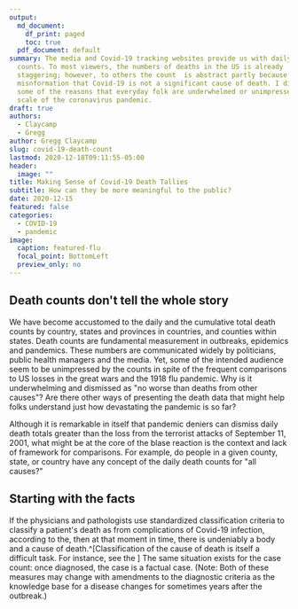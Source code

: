 ```yaml
---
output:
  md_document:
    df_print: paged
    toc: true
  pdf_document: default
summary: The media and Covid-19 tracking websites provide us with daily death
  counts. To most viewers, the numbers of deaths in the US is already
  staggering; however, to others the count  is abstract partly because of the
  misnformation that Covid-19 is not a significant cause of death. I discuss
  some of the reasons that everyday folk are underwhelmed or unimpressed by the
  scale of the coronavirus pandemic.
draft: true
authors:
  - Claycamp
  - Gregg
author: Gregg Claycamp
slug: covid-19-death-count
lastmod: 2020-12-18T09:11:55-05:00
header:
  image: ""
title: Making Sense of Covid-19 Death Tallies
subtitle: How can they be more meaningful to the public?
date: 2020-12-15
featured: false
categories:
  - COVID-19
  - pandemic
image:
  caption: featured-flu
  focal_point: BottomLeft
  preview_only: no
---
```

## Death counts don't tell the whole story   

We have become accustomed to the daily and the cumulative total death counts by country, states and provinces in countries, and counties within states. Death counts are fundamental measurement in outbreaks, epidemics and pandemics. These numbers are communicated widely by politicians, public health managers and the media. Yet, some of the intended audience seem to be unimpressed by the counts in spite of the frequent comparisons to US losses in the great wars and the 1918 flu pandemic. Why is it underwhelming and dismissed as "no worse than deaths from other causes"? Are there other ways of presenting the death data that might help folks understand just how devastating the pandemic is so far? 

Although it is remarkable in itself that pandemic deniers can dismiss daily death totals greater than the loss from the terrorist attacks of September 11, 2001, what might be at the core of the blase reaction is the context and lack of framework for comparisons. For example, do people in a given county, state, or country have any concept of the daily death counts for "all causes?"    


## Starting with the facts    
If the physicians and pathologists use standardized classification criteria to classify a patient's death as from complications of Covid-19 infection, according to the, then at that moment in time, there is undeniably a body and a cause of death.^[Classification of the cause of death is itself a difficult task. For instance, see the  ]  The same situation exists for the case count: once diagnosed, the case is a factual case. (Note: Both of these measures may change with amendments to the diagnostic criteria as the knowledge base for a disease changes for sometimes years after the outbreak.) 


